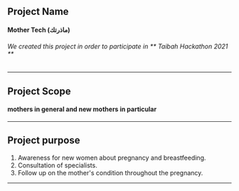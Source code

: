 ## Project Name 
#### Mother Tech (ماذرتك)
###### We created this project  in order to participate in ** Taibah Hackathon 2021 **
----------------------------------------------------
## Project Scope 
#### mothers in general and new mothers in particular
------------------------------------------------------
## Project purpose
1) Awareness for new women about pregnancy and breastfeeding.
2) Consultation of specialists.
3) Follow up on the mother's condition throughout the pregnancy.
--------------------------------------------------------
